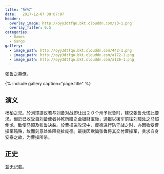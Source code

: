```yaml
---
title: "杨松"
date:   2017-12-07 08:07:07
header:
  overlay_image: http://oyy3dtfqo.bkt.clouddn.com/s3-1.png
  overlay_filter: 0.5
categories:
  - Games
  - Sango
gallery:
  - image_path: http://oyy3dtfqo.bkt.clouddn.com/442-1.png
  - image_path: http://oyy3dtfqo.bkt.clouddn.com/a172-1.png
  - image_path: http://oyy3dtfqo.bkt.clouddn.com/a126-1.png
---
```


张鲁之幕僚。

{% include gallery caption="page.title" %}

## 演义

杨柏之兄。於刘璋提议若与刘备对战即让出２０个州予张鲁时，建议张鲁允诺此要求。但於已收受自刘备使者孙乾所赠之金银财宝後，通报以援军前往刘璋处之马超倒戈，致使马超及张鲁决裂。於曹操进攻汉中，庞德进行防守战之时，亦因收受曹操军贿赂，故而刻意处处阻挠扯庞德。最後因欺骗张鲁将其交付曹操军，贪求自身安泰之故，为曹操所杀。

## 正史

並无记载。
